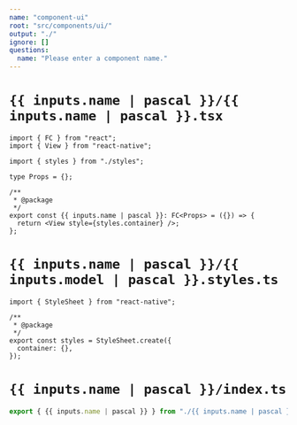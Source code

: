 ```yaml
---
name: "component-ui"
root: "src/components/ui/"
output: "./"
ignore: []
questions:
  name: "Please enter a component name."
---
```


# `{{ inputs.name | pascal }}/{{ inputs.name | pascal }}.tsx`

```tsx
import { FC } from "react";
import { View } from "react-native";

import { styles } from "./styles";

type Props = {};

/**
 * @package
 */
export const {{ inputs.name | pascal }}: FC<Props> = ({}) => {
  return <View style={styles.container} />;
};
```

# `{{ inputs.name | pascal }}/{{ inputs.model | pascal }}.styles.ts`

```tsx
import { StyleSheet } from "react-native";

/**
 * @package
 */
export const styles = StyleSheet.create({
  container: {},
});
```

# `{{ inputs.name | pascal }}/index.ts`

```typescript
export { {{ inputs.name | pascal }} } from "./{{ inputs.name | pascal }}";
```
